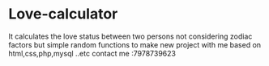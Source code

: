 # Love-calculator
It calculates the love status between two persons not considering zodiac factors but simple random functions
to make new project with me based on html,css,php,mysql ..etc contact me :7978739623
